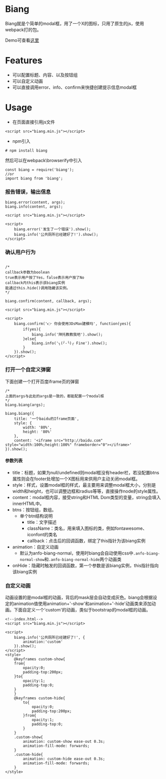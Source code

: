 # Biang

Biang就是个简单的modal框，用了一个X的图标，只用了原生的js，使用webpack打的包。

Demo可查看[这里](http://47.52.234.226:8080/)

# Features

- 可以配置标题、内容、以及按钮组
- 可以自定义动画
- 可以直接调用error、info、confirm来快捷创建提示信息modal框

# Usage

- 在页面直接引用js文件

```
<script src="biang.min.js"></script>
```

- npm引入

```
# npm install biang
```

然后可以在webpack\browserify中引入

```
const biang = require('biang');
//or
import biang from 'biang';
```

### 报告错误，输出信息

```
biang.error(content, args);
biang.info(content, args);
```

```
<script src="biang.min.js"></script>

<script>
    biang.error('发生了一个错误').show();
    biang.info('公共厕所已经建好了!').show();
</script>

```

### 确认用户行为

```

/*
callback参数为boolean
true表示用户按了Yes，false表示用户按了No
callback内this表示该biang实例
能通过this.hide()调用隐藏该实例。
*/

biang.confirm(content, callback, args);
```

```
<script src="biang.min.js"></script>

<script>
    biang.confirm('👉 你会使用3DsMax建模吗', function(yes){
        if(yes){
            biang.info('拜托教教我吧').show();
        }else{
            biang.info('╮(╯-╰)╭ Fine').show();
        }
    }).show();
</script>
```

### 打开一个自定义弹窗

下面创建一个打开百度iframe页的弹窗

```
/*
上面的args与此处的args是一致的，都能配置一个modal框
*/
biang.biang(args);
```

```
biang.biang({
    title: '一个baidu的Iframe页面',
    style: {
        width: '80%',
        height: '80%'
    },
    content: '<iframe src="http://baidu.com" style="width:100%;height:100%" frameborder="0"></iframe>'
}).show();
```

#### 参数列表

- title：标题，如果为null/undefined则modal框没有header栏，若没配置btns属性则会在footer处增加一个X图标用来供用户主动关闭modal框。
- style：样式，设置modal框的样式，最主要用来调整modal框大小，分别是width和height，也可以调整边框和radius等等，直接操作node的style属性。
- content：modal框内容，接受string和HTML Dom类型的变量，string会填入innerHTML中。
- btns：按钮组，数组。
    - 单个btn结构说明
        - title：文字描述
        - className：类名，用来填入图标的类，例如fontawesome、iconfont的类名
        - callback：点击后的回调函数，绑定了this指针为该biang实例
- animation：自定义动画
    - 默认为anfo-biang-normal，使用时biang会自动使用css中```.anfo-biang-normal-show```和```.anfo-biang-normal-hide```两个动画类
- onHide：隐藏时触发的回调函数，第一个参数是该biang实例，this指针指向该biang实例
    
### 自定义动画

动画设置的是modal框的动画，背后的mask层会自动变成灰色。biang会根据设定的animation值使用animation+'-show'和animation+'-hide'动画类来添加动画。下面自定义一个'custom'的动画，类似于bootstrap的modal框的动画。

```
<!--index.html-->
<script src="biang.min.js"></script>

<script>
    biang.info('公共厕所已经建好了!', {
        animation:'custom'
    }).show();
</script>
<style>
    @keyframes custom-show{
    from{
        opacity:0;
        padding-top:200px;
    }to{
        opacity:1;
        padding-top:0;
    }
    }
    @keyframes custom-hide{
        to{
            opacity:0;
            padding-top:200px;
        }from{
            opacity:1;
            padding-top:0;
        }
    }
    .custom-show{
        animation: custom-show ease-out 0.3s;
        animation-fill-mode: forwards;
    }
    .custom-hide{
        animation: custom-hide ease-out 0.3s;
        animation-fill-mode: forwards;
    }
</style>
```
